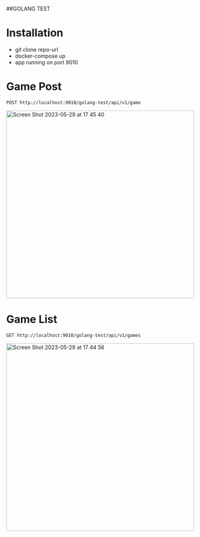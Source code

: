 ##GOLANG TEST

# Installation
* git clone repo-url
* docker-compose up
* app running on port 9010


# Game Post

    POST http://localhost:9010/golang-test/api/v1/game

<img width="500" alt="Screen Shot 2023-05-29 at 17 45 40" src="https://github.com/abdil1234/test-golang/assets/31970269/481c4a23-432e-46a9-84dd-362756fe1c5b">


# Game List

    GET http://localhost:9010/golang-test/api/v1/games

<img width="500" alt="Screen Shot 2023-05-29 at 17 44 56" src="https://github.com/abdil1234/test-golang/assets/31970269/163e9e72-20fe-4650-b596-b399a3886e9b">
